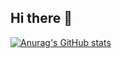 ## Hi there 👋

[![Anurag's GitHub stats](https://github-readme-stats.vercel.app/api?username=elcritch)](https://github.com/anuraghazra/github-readme-stats)


<!--
**elcritch/elcritch** is a ✨ _special_ ✨ repository because its `README.md` (this file) appears on your GitHub profile.

Here are some ideas to get you started:

- 🔭 I’m currently working on ...
- 🌱 I’m currently learning ...
- 👯 I’m looking to collaborate on ...
- 🤔 I’m looking for help with ...
- 💬 Ask me about ...
- 📫 How to reach me: ...
- 😄 Pronouns: ...
- ⚡ Fun fact: ...
-->
